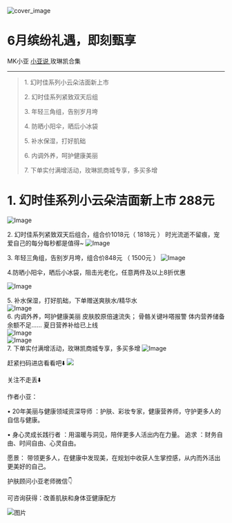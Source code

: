 ![cover_image](https://mmbiz.qpic.cn/mmbiz_jpg/A8SKDch4cJHJsTeTX8O3X8gerP9wSiaTiaHDoSEyUYZU0ol5tcI4sqWOdoAQM1IHsKynJTgzcibibn6FlwFfbEBjbA/0?wx_fmt=jpeg)

#  6月缤纷礼遇，即刻甄享

MK小亚  [ 小亚说 ](https://mp.weixin.qq.com/mp/appmsgalbum?__biz=MzUxNDAwNTk0MQ==&action=getalbum&album_id=2154063274026270721#wechat_redirect) 玫琳凯合集

__ _ _ _ _

> 1\.  幻时佳系列小云朵洁面新上市
>
> 2\. 幻时佳系列紧致双天后组
>
> 3\. 年轻三角组，告别岁月垮
>
> 4\. 防晒小阳伞，晒后小冰袋
>
> 5\. 补水保湿，打好肌础
>
> 6\. 内调外养，呵护健康美丽
>
> 7\. 下单实付满增活动，玫琳凯商城专享，多买多增

#  

#  1\. 幻时佳系列小云朵洁面新上市 288元

![Image](https://mmecoa.qpic.cn/sz_mmecoa_jpg/9ZHXDCwkBtvaicMC5WkJxv3Fia9ibRINmOpumyynlI7ibANAZvrN27oicjZmM4qm2uicUIOHF8DNkv4dWHhYgXEPLp0g/640?wx_fmt=jpeg&from=appmsg&tp=wxpic&wxfrom=10005&wx_lazy=1)  
  
2\. 幻时佳系列紧致双天后组合，组合价1018元（  1818元  ）  时光流逝不留痕，宠爱自己的每分每秒都是值得~
![Image](https://mmecoa.qpic.cn/sz_mmecoa_jpg/9ZHXDCwkBtvaicMC5WkJxv3Fia9ibRINmOp7H5jD1NIcShia9hEojrUxYu9jF7AcQcq56knFicdfibJGqtk56bmoraRA/640?wx_fmt=jpeg&from=appmsg&tp=wxpic&wxfrom=10005&wx_lazy=1)  
  
3\. 年轻三角组，告别岁月垮，组合价848元 （  1500元  ）
![Image](https://mmecoa.qpic.cn/sz_mmecoa_jpg/9ZHXDCwkBtvaicMC5WkJxv3Fia9ibRINmOpK6JicZMuTMLzsMDGlm1BcPSScG3rqTTiag2nvwbgHs1wwMNNZBmH6RPQ/640?wx_fmt=jpeg&from=appmsg&tp=wxpic&wxfrom=10005&wx_lazy=1)  
  

4.防晒小阳伞，晒后小冰袋，阻击光老化，任意两件及以上8折优惠

  

![Image](https://mmecoa.qpic.cn/sz_mmecoa_jpg/9ZHXDCwkBtvaicMC5WkJxv3Fia9ibRINmOpPkAQ08MsLCmYVPc2JdbtibjC1NWXFcD9cUPK47cc0gvI9KkaxW43vGw/640?wx_fmt=jpeg&from=appmsg&tp=wxpic&wxfrom=10005&wx_lazy=1)  
  
5\. 补水保湿，打好肌础，下单赠送爽肤水/精华水  
![Image](https://mmecoa.qpic.cn/sz_mmecoa_jpg/9ZHXDCwkBtvaicMC5WkJxv3Fia9ibRINmOpGz0dotj6cpf36jsIlKONUlU9WEGbSicEuIiaibmTTqDOJ2UJUGF5aScWA/640?wx_fmt=jpeg&from=appmsg&tp=wxpic&wxfrom=10005&wx_lazy=1)  
6\. 内调外养，呵护健康美丽  皮肤胶原倍速流失；  骨骼关键咔嗒报警  体内营养储备余额不足......  夏日营养补给已上线  
![Image](https://mmecoa.qpic.cn/sz_mmecoa_jpg/9ZHXDCwkBtvaicMC5WkJxv3Fia9ibRINmOpHDTDfAyCz11lic1TFBRYwLqSZAnCS0s9ufK8SYqicJkdXLOqE3IFlIdA/640?wx_fmt=jpeg&from=appmsg&tp=wxpic&wxfrom=10005&wx_lazy=1)  
![Image](https://mmecoa.qpic.cn/sz_mmecoa_jpg/9ZHXDCwkBtvaicMC5WkJxv3Fia9ibRINmOpNxSKjNuTUlJE20KUxlYz7CdxNRqWnTOByVNx9f0DC4ewymW6PvMPxw/640?wx_fmt=jpeg&from=appmsg&tp=wxpic&wxfrom=10005&wx_lazy=1)  
7\. 下单实付满增活动，玫琳凯商城专享，多买多增
![Image](https://mmecoa.qpic.cn/sz_mmecoa_jpg/9ZHXDCwkBtvaicMC5WkJxv3Fia9ibRINmOpbW5G2iaS7otC5OJIcNqTZG4xxicDSFZAJf6FxR92ctT8IaDibXZNiaQT8A/640?wx_fmt=jpeg&from=appmsg&tp=wxpic&wxfrom=10005&wx_lazy=1)  
  
  
  
  
赶紧扫码进店看看吧⬇️
![](https://mmbiz.qpic.cn/mmbiz_jpg/A8SKDch4cJHn8iaoK3njTdxf5OicVyS3tXIwk7LDXjj73zo0LBXDBXWo7b5ksVMYcnD26ocxrEt8Xp4Gyzvl4N3Q/640?wx_fmt=jpeg)

  

关注不走丢⬇️

  

作者小亚：

•  20年美丽与健康领域资深导师  ：护肤、彩妆专家，健康营养师，守护更多人的自信与健康。

•  身心灵成长践行者  ：用温暖与洞见，陪伴更多人活出内在力量。  追求  ：财务自由、时间自由、心灵自由。

愿景：  带领更多人，在健康中发现美，在规划中收获人生掌控感，从内而外活出更美好的自己。

  

  

护肤顾问小亚老师微信👇

可咨询获得：改善肌肤和身体亚健康配方

  

![图片](https://mmbiz.qpic.cn/mmbiz_jpg/A8SKDch4cJGxIfYKKZiaKoNoQ4SrTpUic6vMvKSBneW6qWOOwXLibic8U7Nrh66ob5tuW0tyHDT5UoAoWEllI7f2Eg/640?wx_fmt=jpeg)  

